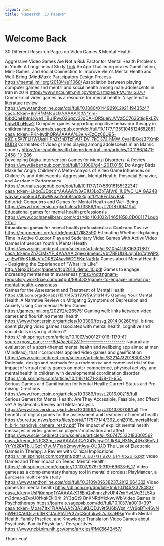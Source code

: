 ```yaml
---
layout: post
title: "Research: 30 Papers"
---
```


# Welcome Back

30 Different Research Pages on Video Games & Mental Health:

Aggressive Video Games Are Not a Risk Factor for Mental Health Problems in Youth: A Longitudinal Study	[Link]([https://www.liebertpub.com/doi/full/10.1089/cyber.2020.0027)
An App That Incorporates Gamification, Mini-Games, and Social Connection to Improve Men's Mental Health and Well-Being (MindMax): Participatory Design Process	https://mental.jmir.org/2018/4/e11068/
Association between playing computer games and mental and social health among male adolescents in Iran in 2014	https://www.ncbi.nlm.nih.gov/pmc/articles/PMC4815370/
Commercial video games as a resource for mental health: A systematic literature review	https://www.tandfonline.com/doi/full/10.1080/0144929X.2021.1943524?casa_token=8n1R7MMcqzMAAAAA%3A4nm-I6bdQmHhtnLKve4_1Bu1Pwc026qcv30gDAHQR5ueivJVVzi5C763St8gRkLZyhgiwDboHsw2
Computer games supporting cognitive behaviour therapy in children	https://journals.sagepub.com/doi/full/10.1177/1359104512468288?casa_token=PKr-8vdhQRAAAAAA%3A_y-EzOzC6U95-a9Z_u5X7FLHWUasHIPnZr5hDTzFvU7_DV_7kCi67J_hMW_OyaHBGoL3PXmRBUD8
Correlates of video games playing among adolescents in an Islamic country	https://bmcpublichealth.biomedcentral.com/articles/10.1186/1471-2458-10-286
Developing Digital Intervention Games for Mental Disorders: A Review 	https://www.liebertpub.com/doi/full/10.1089/g4h.2017.0150
Do Angry Birds Make for Angry Children? A Meta-Analysis of Video Game Influences on Children's and Adolescents' Aggression, Mental Health, Prosocial Behavior, and Academic Performance	https://journals.sagepub.com/doi/full/10.1177/1745691615592234?casa_token=LkbqEJDqcgYAAAAA%3AE1U3LoZpTAIVr8_1U6fyC_UA_GA248wqvse_guo8nuUV4wWusdiAo68sadSRdjmf0YaHEnDavBsK
Editorial: Computers and Games for Mental Health and Well-Being 	https://www.frontiersin.org/articles/10.3389/fpsyt.2018.00141/full
Educational games for mental health professionals 	https://www.cochranelibrary.com/cdsr/doi/10.1002/14651858.CD001471.pub2/full
Educational games for mental health professionals: a Cochrane Review 	https://europepmc.org/article/med/17682590
Estimating Whether Replacing Time in Active Outdoor Play and Sedentary Video Games With Active Video Games Influences Youth's Mental Health	https://www.sciencedirect.com/science/article/pii/S1054139X16301781?casa_token=Zh7CIMxYF_4AAAAA:zgeyx9meac7Vbt7BEUI3BJqlhDq7qtWjPS_ejjEwtWqK1diIJVfuOR824VavWCGFKmNuBrla
Games about Mental Health - Designing the Experience of "What It's Like"	http://fdg2014.org/papers/fdg2014_demo_10.pdf
Games to engage: increasing mental health awareness	https://nottingham-repository.worktribe.com/output/985032/games-to-engage-increasing-mental-health-awareness
Games for the Assessment and Treatment of Mental Health 	https://dl.acm.org/doi/abs/10.1145/3130859.3131445
Gaming Your Mental Health: A Narrative Review on Mitigating Symptoms of Depression and Anxiety Using Commercial Video Games	https://games.jmir.org/2021/2/e26575/
Gaming well: links between video games and flourishing mental health 	https://www.frontiersin.org/articles/10.3389/fpsyg.2014.00260/full
Is time spent playing video games associated with mental health, cognitive and social skills in young children?	https://link.springer.com/article/10.1007/s00127-016-1179-6?source=post_page-----5d49aeb02811----------------------
Naturalistic evaluation of a sport-themed mental health and wellbeing app aimed at men (MindMax), that incorporates applied video games and gamification	https://www.sciencedirect.com/science/article/pii/S2214782918300836
Rationale, design and methods for a randomised and controlled trial of the impact of virtual reality games on motor competence, physical activity, and mental health in children with developmental coordination disorder	https://link.springer.com/article/10.1186/1471-2458-11-654
Serious Games and Gamification for Mental Health: Current Status and Promising Directions 	https://www.frontiersin.org/articles/10.3389/fpsyt.2016.00215/full
Serious Games for Mental Health: Are They Accessible, Feasible, and Effective? A Systematic Review and Meta-analysis 	https://www.frontiersin.org/articles/10.3389/fpsyt.2016.00209/full
The benefits of digital games for the assessment and treatment of mental health	https://pure.tue.nl/ws/portalfiles/portal/117577144/392_chi2016_mentalHealth_birk_mandryk_camera_ready.pdf
The impact of explicit mental health messages in video games on players' motivation and affect	https://www.sciencedirect.com/science/article/pii/S0747563218300256?casa_token=_hNfCS2m_zwAAAAA:hGvYX41ylgwjO1JkS4_H3Nv_4tHa36nNJYtrYd2RATb_UGz9n7vuM7Yab2mwvttAya-OU3AO
The Use of Electronic Games in Therapy: a Review with Clinical Implications	https://link.springer.com/content/pdf/10.1007/s11920-014-0520-6.pdf
Video Games and Their Impact on Teens' Mental Health	https://link.springer.com/chapter/10.1007/978-3-319-69638-6_17
Video games as a complementary therapy tool in mental disorders: PlayMancer, a European multicentre study	https://www.tandfonline.com/doi/full/10.3109/09638237.2012.664302
Video games for mental health	https://dl.acm.org/doi/fullHtml/10.1145/3328483?casa_token=UsPjQqnpg1YAAAAA:XT5EnQoFnnczFvUF47nqYwLVq32L5Xum3dmuxqZvpU0hkqkEkl04f_2Y3gQt9_BnKNRdMixkwyWb
Video Games in Psychotherapy	https://journals.sagepub.com/doi/full/10.1037/a0019439?casa_token=Moaa71tx1FIAAAAA%3A3uKLQDJy9t5U6bWpn_4Vr6gDTk46vNgWHGCA6Qsv-bDHKfJAuS1ATPr37qQSmfukw5lAJksaH9aj
Youth Mental Health, Family Practice, and Knowledge Translation Video Games about Psychosis: Family Physicians' Perspectives	https://www.ncbi.nlm.nih.gov/pmc/articles/PMC5642457/

Thank you!